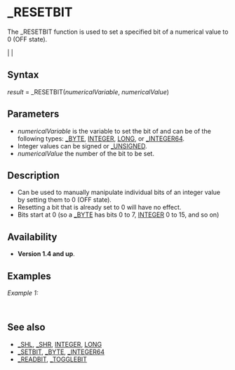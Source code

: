 # _RESETBIT

The _RESETBIT function is used to set a specified bit of a numerical value to 0 (OFF state).

  

|  |

## Syntax

*result* = _RESETBIT(*numericalVariable*, *numericalValue*)
  

## Parameters

* *numericalVariable* is the variable to set the bit of and can be of the following types: [_BYTE](_BYTE.md), [INTEGER](INTEGER.md), [LONG](LONG.md), or [_INTEGER64](_INTEGER64.md).
* Integer values can be signed or [_UNSIGNED](_UNSIGNED.md).
* *numericalValue* the number of the bit to be set.

  

## Description

* Can be used to manually manipulate individual bits of an integer value by setting them to 0 (OFF state).
* Resetting a bit that is already set to 0 will have no effect.
* Bits start at 0 (so a [_BYTE](_BYTE.md) has bits 0 to 7, [INTEGER](INTEGER.md) 0 to 15, and so on)

  

## Availability

* **Version 1.4 and up**.

  

## Examples

*Example 1:*

``` A~%% = 0 '[_UNSIGNED](_UNSIGNED.md) [_BYTE](_BYTE.md) [PRINT](PRINT.md) A~%% A~%% = [_SETBIT](_SETBIT.md)(A~%%,6) 'set the seventh bit of A~%% [PRINT](PRINT.md) A~%% A~%% = _RESETBIT(A~%%,6) 'Reset the seventh bit of A~%% [PRINT](PRINT.md) A~%%  
```

```  0  64  0  
```

  

## See also

* [_SHL](_SHL.md), [_SHR](_SHR.md), [INTEGER](INTEGER.md), [LONG](LONG.md)
* [_SETBIT](_SETBIT.md), [_BYTE](_BYTE.md), [_INTEGER64](_INTEGER64.md)
* [_READBIT](_READBIT.md), [_TOGGLEBIT](_TOGGLEBIT.md)

  
